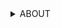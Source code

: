 <details>
  <summary>ABOUT</summary>
hi!!!! you can call me party or anything you want :]<br>
  they/it + 19 + tneu + lesbian + disabled + taken!!!!<br>
  this is a wip soooorrryyyy
</details>
